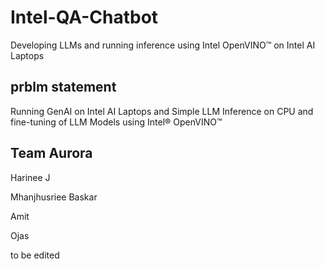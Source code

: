 # Intel-QA-Chatbot
Developing LLMs and running inference using Intel OpenVINO™ on Intel AI Laptops

## prblm statement

Running GenAI on Intel AI Laptops and Simple LLM Inference on CPU and fine-tuning of LLM Models using Intel® OpenVINO™ 

## Team Aurora

Harinee J

Mhanjhusriee Baskar

Amit

Ojas

to be edited
